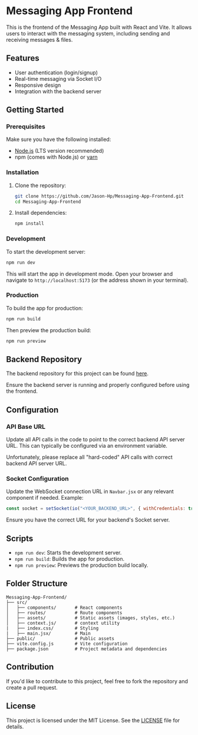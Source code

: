 # Messaging App Frontend

This is the frontend of the Messaging App built with React and Vite. It allows users to interact with the messaging system, including sending and receiving messages & files.

## Features
- User authentication (login/signup)
- Real-time messaging via Socket I/O
- Responsive design
- Integration with the backend server

## Getting Started

### Prerequisites
Make sure you have the following installed:
- [Node.js](https://nodejs.org/) (LTS version recommended)
- npm (comes with Node.js) or [yarn](https://yarnpkg.com/)

### Installation

1. Clone the repository:
   ```bash
   git clone https://github.com/Jason-Hp/Messaging-App-Frontend.git
   cd Messaging-App-Frontend
   ```

2. Install dependencies:
   ```bash
   npm install
   ```

### Development
To start the development server:
```bash
npm run dev
```
This will start the app in development mode. Open your browser and navigate to `http://localhost:5173` (or the address shown in your terminal).

### Production
To build the app for production:
```bash
npm run build
```
Then preview the production build:
```bash
npm run preview
```

## Backend Repository
The backend repository for this project can be found [here](https://github.com/Jason-Hp/Messaging-App).

Ensure the backend server is running and properly configured before using the frontend.

## Configuration

### API Base URL
Update all API calls in the code to point to the correct backend API server URL. This can typically be configured via an environment variable.

Unfortunately, please replace all "hard-coded" API calls with correct backend API server URL.

### Socket Configuration
Update the WebSocket connection URL in `Navbar.jsx` or any relevant component if needed. Example:
```javascript
const socket = setSocket(io("<YOUR_BACKEND_URL>", { withCredentials: true }));
```
Ensure you have the correct URL for your backend's Socket server.

## Scripts

- `npm run dev`: Starts the development server.
- `npm run build`: Builds the app for production.
- `npm run preview`: Previews the production build locally.

## Folder Structure

```
Messaging-App-Frontend/
├── src/
│   ├── components/       # React components
│   ├── routes/           # Route components
│   ├── assets/           # Static assets (images, styles, etc.)
│   ├── context.js/       # context utility
|   ├── index.css/        # Styling
|   ├── main.jsx/         # Main
├── public/               # Public assets
├── vite.config.js        # Vite configuration
├── package.json          # Project metadata and dependencies
```


## Contribution
If you'd like to contribute to this project, feel free to fork the repository and create a pull request.

## License
This project is licensed under the MIT License. See the [LICENSE](LICENSE) file for details.
